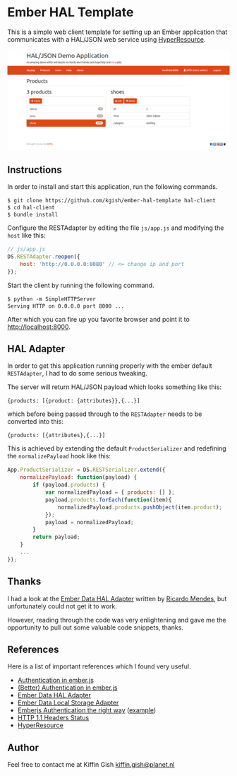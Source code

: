 # Ember HAL Template

This is a simple web client template for setting up an Ember application
that communicates with a HAL/JSON web service
using [HyperResource](https://github.com/gamache/hyperresource).

![](images/screenshot.png?raw=true)

## Instructions

In order to install and start this application, run the following commands.

    $ git clone https://github.com/kgish/ember-hal-template hal-client
    $ cd hal-client
    $ bundle install

Configure the RESTAdapter by editing the file `js/app.js` and modifying the `host` like this:

```javascript
// js/app.js
DS.RESTAdapter.reopen({
    host: 'http://0.0.0.0:8080' // <= change ip and port
});
```

Start the client by running the following command.

    $ python -m SimpleHTTPServer
    Serving HTTP on 0.0.0.0 port 8000 ...

After which you can fire up you favorite browser and point it
to [http://localhost:8000](http://localhost:8000).

## HAL Adapter

In order to get this application running properly with the ember default
`RESTAdapter`, I had to do some serious tweaking.

The server will return HAL/JSON payload which looks something like this:

    {products: [{product: {attributes}},{...}]

which before being passed through to the `RESTAdapter` needs to be converted
into this:

    {products: [{attributes},{...}]

This is achieved by extending the default `ProductSerializer` and redefining
the `normalizePayload` hook like this:

```javascript
App.ProductSerializer = DS.RESTSerializer.extend({
    normalizePayload: function(payload) {
        if (payload.products) {
            var normalizedPayload = { products: [] };
            payload.products.forEach(function(item){
                normalizedPayload.products.pushObject(item.product);
            });
            payload = normalizedPayload;
        }
        return payload;
    }
    ...
});
```

## Thanks

I had a look at the [Ember Data HAL Adapter](https://github.com/locks/ember-data-hal-adapter)
written by [Ricardo Mendes](https://github.com/locks), but unfortunately could
not get it to work.

However, reading through the code was very enlightening and gave me the
opportunity to pull out some valuable code snippets, thanks.

## References

Here is a list of important references which I found very useful.

* [Authentication in ember.js](http://log.simplabs.com/post/53016599611/authentication-in-ember-js)
* [(Better) Authentication in ember.js](http://log.simplabs.com/post/57702291669/better-authentication-in-ember-js)
* [Ember Data HAL Adapter](https://github.com/locks/ember-data-hal-adapter)
* [Ember Data Local Storage Adapter](https://github.com/kurko/ember-localstorage-adapter)
* [Emberjs Authentication the right way](http://webcloud.info/blog/2014/04/07/emberjs-authentication-the-right-way-javascript-version/) ([example](https://github.com/WebCloud/EmberJS-Auth-Example))
* [HTTP 1.1 Headers Status](http://upload.wikimedia.org/wikipedia/commons/8/88/Http-headers-status.png)
* [HyperResource](https://github.com/gamache/hyperresource)

## Author

Feel free to contact me at Kiffin Gish <kiffin.gish@planet.nl>
